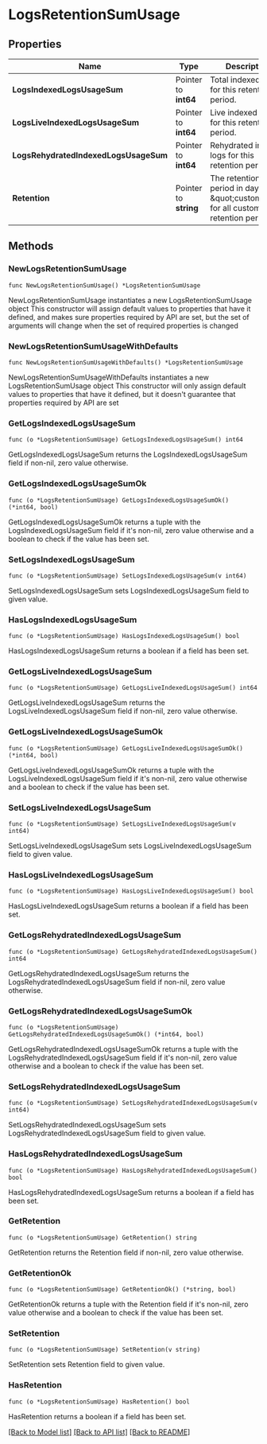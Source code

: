 # LogsRetentionSumUsage

## Properties

Name | Type | Description | Notes
---- | ---- | ----------- | ------
**LogsIndexedLogsUsageSum** | Pointer to **int64** | Total indexed logs for this retention period. | [optional] 
**LogsLiveIndexedLogsUsageSum** | Pointer to **int64** | Live indexed logs for this retention period. | [optional] 
**LogsRehydratedIndexedLogsUsageSum** | Pointer to **int64** | Rehydrated indexed logs for this retention period. | [optional] 
**Retention** | Pointer to **string** | The retention period in days or \&quot;custom\&quot; for all custom retention periods. | [optional] 

## Methods

### NewLogsRetentionSumUsage

`func NewLogsRetentionSumUsage() *LogsRetentionSumUsage`

NewLogsRetentionSumUsage instantiates a new LogsRetentionSumUsage object
This constructor will assign default values to properties that have it defined,
and makes sure properties required by API are set, but the set of arguments
will change when the set of required properties is changed

### NewLogsRetentionSumUsageWithDefaults

`func NewLogsRetentionSumUsageWithDefaults() *LogsRetentionSumUsage`

NewLogsRetentionSumUsageWithDefaults instantiates a new LogsRetentionSumUsage object
This constructor will only assign default values to properties that have it defined,
but it doesn't guarantee that properties required by API are set

### GetLogsIndexedLogsUsageSum

`func (o *LogsRetentionSumUsage) GetLogsIndexedLogsUsageSum() int64`

GetLogsIndexedLogsUsageSum returns the LogsIndexedLogsUsageSum field if non-nil, zero value otherwise.

### GetLogsIndexedLogsUsageSumOk

`func (o *LogsRetentionSumUsage) GetLogsIndexedLogsUsageSumOk() (*int64, bool)`

GetLogsIndexedLogsUsageSumOk returns a tuple with the LogsIndexedLogsUsageSum field if it's non-nil, zero value otherwise
and a boolean to check if the value has been set.

### SetLogsIndexedLogsUsageSum

`func (o *LogsRetentionSumUsage) SetLogsIndexedLogsUsageSum(v int64)`

SetLogsIndexedLogsUsageSum sets LogsIndexedLogsUsageSum field to given value.

### HasLogsIndexedLogsUsageSum

`func (o *LogsRetentionSumUsage) HasLogsIndexedLogsUsageSum() bool`

HasLogsIndexedLogsUsageSum returns a boolean if a field has been set.

### GetLogsLiveIndexedLogsUsageSum

`func (o *LogsRetentionSumUsage) GetLogsLiveIndexedLogsUsageSum() int64`

GetLogsLiveIndexedLogsUsageSum returns the LogsLiveIndexedLogsUsageSum field if non-nil, zero value otherwise.

### GetLogsLiveIndexedLogsUsageSumOk

`func (o *LogsRetentionSumUsage) GetLogsLiveIndexedLogsUsageSumOk() (*int64, bool)`

GetLogsLiveIndexedLogsUsageSumOk returns a tuple with the LogsLiveIndexedLogsUsageSum field if it's non-nil, zero value otherwise
and a boolean to check if the value has been set.

### SetLogsLiveIndexedLogsUsageSum

`func (o *LogsRetentionSumUsage) SetLogsLiveIndexedLogsUsageSum(v int64)`

SetLogsLiveIndexedLogsUsageSum sets LogsLiveIndexedLogsUsageSum field to given value.

### HasLogsLiveIndexedLogsUsageSum

`func (o *LogsRetentionSumUsage) HasLogsLiveIndexedLogsUsageSum() bool`

HasLogsLiveIndexedLogsUsageSum returns a boolean if a field has been set.

### GetLogsRehydratedIndexedLogsUsageSum

`func (o *LogsRetentionSumUsage) GetLogsRehydratedIndexedLogsUsageSum() int64`

GetLogsRehydratedIndexedLogsUsageSum returns the LogsRehydratedIndexedLogsUsageSum field if non-nil, zero value otherwise.

### GetLogsRehydratedIndexedLogsUsageSumOk

`func (o *LogsRetentionSumUsage) GetLogsRehydratedIndexedLogsUsageSumOk() (*int64, bool)`

GetLogsRehydratedIndexedLogsUsageSumOk returns a tuple with the LogsRehydratedIndexedLogsUsageSum field if it's non-nil, zero value otherwise
and a boolean to check if the value has been set.

### SetLogsRehydratedIndexedLogsUsageSum

`func (o *LogsRetentionSumUsage) SetLogsRehydratedIndexedLogsUsageSum(v int64)`

SetLogsRehydratedIndexedLogsUsageSum sets LogsRehydratedIndexedLogsUsageSum field to given value.

### HasLogsRehydratedIndexedLogsUsageSum

`func (o *LogsRetentionSumUsage) HasLogsRehydratedIndexedLogsUsageSum() bool`

HasLogsRehydratedIndexedLogsUsageSum returns a boolean if a field has been set.

### GetRetention

`func (o *LogsRetentionSumUsage) GetRetention() string`

GetRetention returns the Retention field if non-nil, zero value otherwise.

### GetRetentionOk

`func (o *LogsRetentionSumUsage) GetRetentionOk() (*string, bool)`

GetRetentionOk returns a tuple with the Retention field if it's non-nil, zero value otherwise
and a boolean to check if the value has been set.

### SetRetention

`func (o *LogsRetentionSumUsage) SetRetention(v string)`

SetRetention sets Retention field to given value.

### HasRetention

`func (o *LogsRetentionSumUsage) HasRetention() bool`

HasRetention returns a boolean if a field has been set.


[[Back to Model list]](../README.md#documentation-for-models) [[Back to API list]](../README.md#documentation-for-api-endpoints) [[Back to README]](../README.md)


